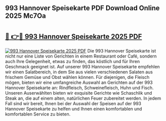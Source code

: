 ## 993 Hannover Speisekarte PDF Download Online 2025 Mc7Oa

# <h2><a href="http://gcb06q9.nevu.top/?p=993+Hannover+Speisekarte">🔗 👉🔴 993 Hannover Speisekarte 2025 PDF</a></h2>

[![993 Hannover Speisekarte 2025 PDF](https://i.imgur.com/dBaPXMq.png)](http://gcb06q9.nevu.top/?p=993+Hannover+Speisekarte)
Die 993 Hannover Speisekarte ist nicht nur eine Liste von Gerichten in einem Restaurant oder Café, sondern auch Ihre Gelegenheit, etwas zu finden, das köstlich und für Ihren Geschmack geeignet ist. Auf unserer 993 Hannover Speisekarte empfehlen wir einen Salatbereich, in dem Sie aus vielen verschiedenen Salaten aus frischem Gemüse und Obst wählen können. Für diejenigen, die Fleisch mögen, bieten wir eine umfangreiche Auswahl an Gerichten auf der 993 Hannover Speisekarte an: Rindfleisch, Schweinefleisch, Huhn und Fisch. Unseren Auserwählten bieten wir exquisite Gerichte wie Schaschlik und Steak an, die auf einem alten, natürlichen Feuer zubereitet werden. In jedem Fall sind wir bereit, Ihnen bei der Auswahl der Speisen auf der 993 Hannover Speisekarte zu helfen und Ihnen einen komfortablen und komfortablen Service zu bieten.
